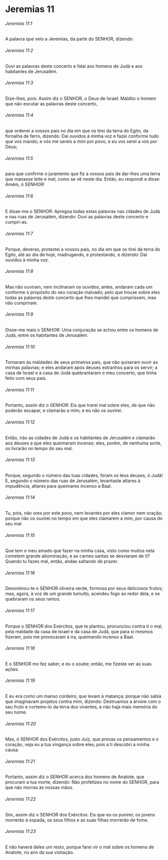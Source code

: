 # Jeremias 11

###### Jeremias 11:1

A palavra que veio a Jeremias, da parte do SENHOR, dizendo:

###### Jeremias 11:2

Ouvi as palavras deste concerto e falai aos homens de Judá e aos habitantes de Jerusalém.

###### Jeremias 11:3

Dize-lhes, pois: Assim diz o SENHOR, o Deus de Israel: Maldito o homem que não escutar as palavras deste concerto,

###### Jeremias 11:4

que ordenei a vossos pais no dia em que os tirei da terra do Egito, da fornalha de ferro, dizendo: Dai ouvidos à minha voz e fazei conforme tudo que vos mando; e vós me sereis a mim por povo, e eu vos serei a vós por Deus;

###### Jeremias 11:5

para que confirme o juramento que fiz a vossos pais de dar-lhes uma terra que manasse leite e mel, como se vê neste dia. Então, eu respondi e disse: Amém, ó SENHOR!

###### Jeremias 11:6

E disse-me o SENHOR: Apregoa todas estas palavras nas cidades de Judá e nas ruas de Jerusalém, dizendo: Ouvi as palavras deste concerto e cumpri-as.

###### Jeremias 11:7

Porque, deveras, protestei a vossos pais, no dia em que os tirei da terra do Egito, até ao dia de hoje, madrugando, e protestando, e dizendo: Dai ouvidos à minha voz.

###### Jeremias 11:8

Mas não ouviram, nem inclinaram os ouvidos; antes, andaram cada um conforme o propósito do seu coração malvado; pelo que trouxe sobre eles todas as palavras deste concerto que lhes mandei que cumprissem, mas não cumpriram.

###### Jeremias 11:9

Disse-me mais o SENHOR: Uma conjuração se achou entre os homens de Judá, entre os habitantes de Jerusalém.

###### Jeremias 11:10

Tornaram às maldades de seus primeiros pais, que não quiseram ouvir as minhas palavras; e eles andaram após deuses estranhos para os servir; a casa de Israel e a casa de Judá quebrantaram o meu concerto, que tinha feito com seus pais.

###### Jeremias 11:11

Portanto, assim diz o SENHOR: Eis que trarei mal sobre eles, de que não poderão escapar, e clamarão a mim; e eu não os ouvirei.

###### Jeremias 11:12

Então, irão as cidades de Judá e os habitantes de Jerusalém e clamarão aos deuses a que eles queimaram incenso; eles, porém, de nenhuma sorte, os livrarão no tempo do seu mal.

###### Jeremias 11:13

Porque, segundo o número das tuas cidades, foram os teus deuses, ó Judá! E, segundo o número das ruas de Jerusalém, levantaste altares à impudência, altares para queimares incenso a Baal.

###### Jeremias 11:14

Tu, pois, não ores por este povo, nem levantes por eles clamor nem oração; porque não os ouvirei no tempo em que eles clamarem a mim, por causa do seu mal.

###### Jeremias 11:15

Que tem o meu amado que fazer na minha casa, visto como muitos nela cometem grande abominação, e as carnes santas se desviaram de ti? Quando tu fazes mal, então, andas saltando de prazer.

###### Jeremias 11:16

Denominou-te o SENHOR oliveira verde, formosa por seus deliciosos frutos; mas, agora, à voz de um grande tumulto, acendeu fogo ao redor dela, e se quebraram os seus ramos.

###### Jeremias 11:17

Porque o SENHOR dos Exércitos, que te plantou, pronunciou contra ti o mal, pela maldade da casa de Israel e da casa de Judá, que para si mesmos fizeram, pois me provocaram à ira, queimando incenso a Baal.

###### Jeremias 11:18

E o SENHOR mo fez saber, e eu o soube; então, me fizeste ver as suas ações.

###### Jeremias 11:19

E eu era como um manso cordeiro, que levam à matança; porque não sabia que imaginavam projetos contra mim, dizendo: Destruamos a árvore com o seu fruto e cortemo-lo da terra dos viventes, e não haja mais memória do seu nome.

###### Jeremias 11:20

Mas, ó SENHOR dos Exércitos, justo Juiz, que provas os pensamentos e o coração, veja eu a tua vingança sobre eles; pois a ti descobri a minha causa.

###### Jeremias 11:21

Portanto, assim diz o SENHOR acerca dos homens de Anatote, que procuram a tua morte, dizendo: Não profetizes no nome do SENHOR, para que não morras às nossas mãos.

###### Jeremias 11:22

Sim, assim diz o SENHOR dos Exércitos: Eis que eu os punirei; os jovens morrerão à espada, os seus filhos e as suas filhas morrerão de fome.

###### Jeremias 11:23

E não haverá deles um resto, porque farei vir o mal sobre os homens de Anatote, no ano da sua visitação.

